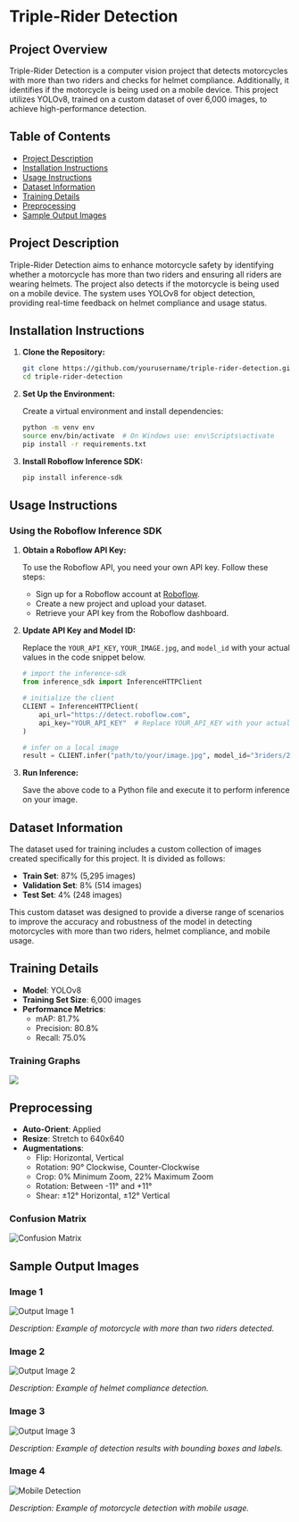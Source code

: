# Triple-Rider Detection

## Project Overview

Triple-Rider Detection is a computer vision project that detects motorcycles with more than two riders and checks for helmet compliance. Additionally, it identifies if the motorcycle is being used on a mobile device. This project utilizes YOLOv8, trained on a custom dataset of over 6,000 images, to achieve high-performance detection.

## Table of Contents

- [Project Description](#project-description)
- [Installation Instructions](#installation-instructions)
- [Usage Instructions](#usage-instructions)
- [Dataset Information](#dataset-information)
- [Training Details](#training-details)
- [Preprocessing](#preprocessing)
- [Sample Output Images](#sample-output-images)


## Project Description

Triple-Rider Detection aims to enhance motorcycle safety by identifying whether a motorcycle has more than two riders and ensuring all riders are wearing helmets. The project also detects if the motorcycle is being used on a mobile device. The system uses YOLOv8 for object detection, providing real-time feedback on helmet compliance and usage status.

## Installation Instructions

1. **Clone the Repository:**

    ```bash
    git clone https://github.com/yourusername/triple-rider-detection.git
    cd triple-rider-detection
    ```

2. **Set Up the Environment:**

    Create a virtual environment and install dependencies:

    ```bash
    python -m venv env
    source env/bin/activate  # On Windows use: env\Scripts\activate
    pip install -r requirements.txt
    ```

3. **Install Roboflow Inference SDK:**

    ```bash
    pip install inference-sdk
    ```

## Usage Instructions

### Using the Roboflow Inference SDK

1. **Obtain a Roboflow API Key:**

    To use the Roboflow API, you need your own API key. Follow these steps:
    
    - Sign up for a Roboflow account at [Roboflow](https://roboflow.com/).
    - Create a new project and upload your dataset.
    - Retrieve your API key from the Roboflow dashboard.

2. **Update API Key and Model ID:**

    Replace the `YOUR_API_KEY`, `YOUR_IMAGE.jpg`, and `model_id` with your actual values in the code snippet below.

    ```python
    # import the inference-sdk
    from inference_sdk import InferenceHTTPClient

    # initialize the client
    CLIENT = InferenceHTTPClient(
        api_url="https://detect.roboflow.com",
        api_key="YOUR_API_KEY"  # Replace YOUR_API_KEY with your actual API key
    )

    # infer on a local image
    result = CLIENT.infer("path/to/your/image.jpg", model_id="3riders/2")
    ```

3. **Run Inference:**

    Save the above code to a Python file and execute it to perform inference on your image.

## Dataset Information

The dataset used for training includes a custom collection of images created specifically for this project. It is divided as follows:

- **Train Set**: 87% (5,295 images)
- **Validation Set**: 8% (514 images)
- **Test Set**: 4% (248 images)

This custom dataset was designed to provide a diverse range of scenarios to improve the accuracy and robustness of the model in detecting motorcycles with more than two riders, helmet compliance, and mobile usage.

## Training Details

- **Model**: YOLOv8
- **Training Set Size**: 6,000 images
- **Performance Metrics**:
  - mAP: 81.7%
  - Precision: 80.8%
  - Recall: 75.0%

### Training Graphs


![](images/t.png)

## Preprocessing

- **Auto-Orient**: Applied
- **Resize**: Stretch to 640x640
- **Augmentations**:
  - Flip: Horizontal, Vertical
  - Rotation: 90° Clockwise, Counter-Clockwise
  - Crop: 0% Minimum Zoom, 22% Maximum Zoom
  - Rotation: Between -11° and +11°
  - Shear: ±12° Horizontal, ±12° Vertical

### Confusion Matrix

![Confusion Matrix](images/c.png)

## Sample Output Images

### Image 1

![Output Image 1](images/r1.png)

*Description: Example of motorcycle with more than two riders detected.*

### Image 2

![Output Image 2](images/fverw.png)

*Description: Example of helmet compliance detection.*

### Image 3

![Output Image 3](images/tr.png)

*Description: Example of detection results with bounding boxes and labels.*

### Image 4

![Mobile Detection](images/m.png)

*Description: Example of motorcycle detection with mobile usage.*



